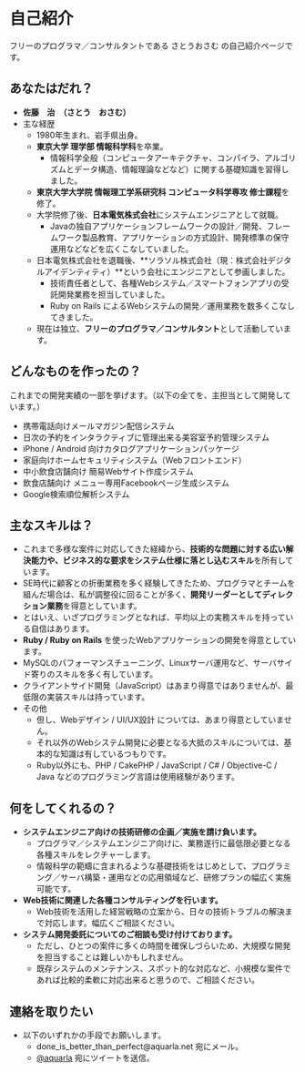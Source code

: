 自己紹介
=========

フリーのプログラマ／コンサルタントである さとうおさむ の自己紹介ページです。

あなたはだれ？
----
* **佐藤　治　（さとう　おさむ）**
* 主な経歴
  * 1980年生まれ、岩手県出身。
  * **東京大学 理学部 情報科学科**を卒業。
    * 情報科学全般（コンピュータアーキテクチャ、コンパイラ、アルゴリズムとデータ構造、情報理論などなど）に関する基礎知識を習得しました。
  * **東京大学大学院 情報理工学系研究科 コンピュータ科学専攻 修士課程**を修了。
  * 大学院修了後、**日本電気株式会社**にシステムエンジニアとして就職。
    * Javaの独自アプリケーションフレームワークの設計／開発、フレームワーク製品教育、アプリケーションの方式設計、開発標準の保守運用などなどを広くこなしていました。
  * 日本電気株式会社を退職後、**ソラソル株式会社（現：株式会社デジタルアイデンティティ）**という会社にエンジニアとして参画しました。
    * 技術責任者として、各種Webシステム／スマートフォンアプリの受託開発業務を担当していました。
    * Ruby on Rails によるWebシステムの開発／運用業務を数多くこなしてきました。
  * 現在は独立、**フリーのプログラマ／コンサルタント**として活動しています。

どんなものを作ったの？
---
これまでの開発実績の一部を挙げます。（以下の全てを、主担当として開発しています。）

* 携帯電話向けメールマガジン配信システム
* 日次の予約をインタラクティブに管理出来る美容室予約管理システム
* iPhone / Android 向けカタログアプリケーションパッケージ
* 家庭向けホームセキュリティシステム（Webフロントエンド）
* 中小飲食店舗向け 簡易Webサイト作成システム
* 飲食店舗向け メニュー専用Facebookページ生成システム
* Google検索順位解析システム

主なスキルは？
---
* これまで多様な案件に対応してきた経緯から、**技術的な問題に対する広い解決能力や、ビジネス的な要求をシステム仕様に落とし込むスキル**を所有しています。
* SE時代に顧客との折衝業務を多く経験してきたため、プログラマとチームを組んだ場合は、私が調整役に回ることが多く、**開発リーダーとしてディレクション業務**を得意としています。
* とはいえ、いざプログラミングとなれば、平均以上の実務スキルを持っている自信はあります。
 * **Ruby / Ruby on Rails** を使ったWebアプリケーションの開発を得意としています。
 * MySQLのパフォーマンスチューニング、Linuxサーバ運用など、サーバサイド寄りのスキルを多く有しています。
 * クライアントサイド開発（JavaScript）はあまり得意ではありませんが、最低限の実装スキルは持っています。
 * その他
    * 但し、Webデザイン / UI/UX設計 については、あまり得意としていません。
    * それ以外のWebシステム開発に必要となる大抵のスキルについては、基本的な知識は有しているつもりです。
    * Ruby以外にも、PHP / CakePHP / JavaScript / C# / Objective-C / Java などのプログラミング言語は使用経験があります。


何をしてくれるの？
---
* **システムエンジニア向けの技術研修の企画／実施を請け負います。**
  * プログラマ／システムエンジニア向けに、業務遂行に最低限必要となる各種スキルをレクチャーします。
  * 情報科学の範疇に含まれるような基礎技術をはじめとして、プログラミング／サーバ構築・運用などの応用領域など、研修プランの幅広く実施可能です。
* **Web技術に関連した各種コンサルティングを行います。**
  * Web技術を活用した経営戦略の立案から、日々の技術トラブルの解決まで対応します。幅広くご相談ください。
* **システム開発委託についてのご相談も受け付けております。**
  * ただし、ひとつの案件に多くの時間を確保しづらいため、大規模な開発を担当することは難しいかもしれません。
  * 既存システムのメンテナンス、スポット的な対応など、小規模な案件であれば比較的柔軟に対応出来ると思うので、ご相談ください。


連絡を取りたい
---
 * 以下のいずれかの手段でお願いします。
   * &#100;&#111;&#110;&#101;&#95;&#105;&#115;&#95;&#98;&#101;&#116;&#116;&#101;&#114;&#95;&#116;&#104;&#97;&#110;&#95;&#112;&#101;&#114;&#102;&#101;&#99;&#116;&#64;&#97;&#113;&#117;&#97;&#114;&#108;&#97;&#46;&#110;&#101;&#116;  宛にメール。
   * [@aquarla](https://twitter.com/aquarla) 宛にツイートを送信。
